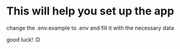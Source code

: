 # This will help you set up the app

change the .env.example to .env and fill it with the necessary data

good luck! :D
